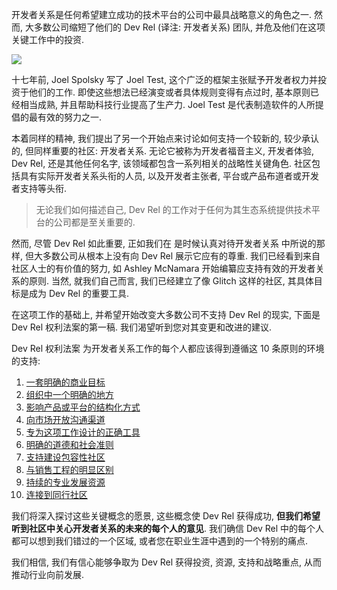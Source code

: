 开发者关系是任何希望建立成功的技术平台的公司中最具战略意义的角色之一. 然而, 大多数公司缩短了他们的 Dev Rel (译注: 开发者关系) 团队, 并危及他们在这项关键工作中的投资.

![](https://raw.githubusercontent.com/devrelme/mirror/master/2019/a-developer-relations-bill-of-rights.png)

十七年前, Joel Spolsky 写了 Joel Test, 这个广泛的框架主张赋予开发者权力并投资于他们的工作. 即使这些想法已经演变或者具体规则变得有点过时, 基本原则已经相当成熟, 并且帮助科技行业提高了生产力. Joel Test 是代表制造软件的人所提倡的最有效的努力之一.

本着同样的精神, 我们提出了另一个开始点来讨论如何支持一个较新的, 较少承认的, 但同样重要的社区: 开发者关系. 无论它被称为开发者福音主义, 开发者体验, Dev Rel, 还是其他任何名字, 该领域都包含一系列相关的战略性关键角色. 社区包括具有实际开发者关系头衔的人员, 以及开发者主张者, 平台或产品布道者或开发者支持等头衔.

> 无论我们如何描述自己, Dev Rel 的工作对于任何为其生态系统提供技术平台的公司都是至关重要的.

然而, 尽管 Dev Rel 如此重要, 正如我们在 是时候认真对待开发者关系 中所说的那样, 但大多数公司从根本上没有向 Dev Rel 展示它应有的尊重. 我们已经看到来自社区人士的有价值的努力, 如 Ashley McNamara 开始编纂应支持有效的开发者关系的原则. 当然, 就我们自己而言, 我们已经建立了像 Glitch 这样的社区, 其具体目标是成为 Dev Rel 的重要工具.

在这项工作的基础上, 并希望开始改变大多数公司不支持 Dev Rel 的现实, 下面是 Dev Rel 权利法案的第一稿. 我们渴望听到您对其变更和改进的建议.

Dev Rel 权利法案
为开发者关系工作的每个人都应该得到遵循这 10 条原则的环境的支持:

1. [一套明确的商业目标](https://medium.com/glitch/every-dev-rel-professional-deserves-a-clear-set-of-business-goals-f91e1a558046 "Every Dev Rel professional deserves a clear set of business goals")
2. [组织中一个明确的地方](https://medium.com/glitch/dev-rel-requires-a-well-defined-place-in-the-organization-288ee75b8b1e "Dev Rel requires a well-defined place in the organization")
3. [影响产品或平台的结构化方式](https://medium.com/glitch/dev-rel-needs-a-structured-way-to-impact-product-f5a7c5648ac4 "Dev Rel needs a structured way to impact product")
4. [向市场开放沟通渠道](https://medium.com/glitch/dev-rel-needs-open-lines-of-communication-to-marketing-960faf2c0023 "Dev Rel needs open lines of communication to marketing")
5. [专为这项工作设计的正确工具](https://medium.com/glitch/dev-rel-needs-the-right-tools-specifically-designed-for-the-job-af858d770b8a "Dev Rel needs the right tools specifically designed for the job")
6. [明确的道德和社会准则](https://medium.com/glitch/dev-rel-requires-explicit-ethical-and-social-guidelines-9c67b3d2356c "Dev Rel requires explicit ethical and social guidelines")
7. [支持建设包容性社区](https://medium.com/glitch/dev-rel-deserves-support-for-building-inclusive-communities-5a7779543cd "Dev Rel deserves support for building inclusive communities")
8. [与销售工程的明显区别](https://medium.com/glitch/dev-rel-must-be-provided-with-a-clear-distinction-from-sales-engineering-3ba17a4cda4f "Dev Rel must be provided with a clear distinction from sales engineering")
9. [持续的专业发展资源](https://medium.com/glitch/dev-rel-must-be-supported-with-ongoing-investment-in-professional-development-19ba90326b7a "Dev Rel must be supported with ongoing investment in professional development")
10. [连接到同行社区](https://medium.com/glitch/dev-rel-success-requires-an-ongoing-connection-to-a-community-of-peers-ed660b40b62 "Dev Rel success requires an ongoing connection to a community of peers")

我们将深入探讨这些关键概念的愿景, 这些概念使 Dev Rel 获得成功, **但我们希望听到社区中关心开发者关系的未来的每个人的意见**. 我们确信 Dev Rel 中的每个人都可以想到我们错过的一个区域, 或者您在职业生涯中遇到的一个特别的痛点.

我们相信, 我们有信心能够争取为 Dev Rel 获得投资, 资源, 支持和战略重点, 从而推动行业向前发展.
